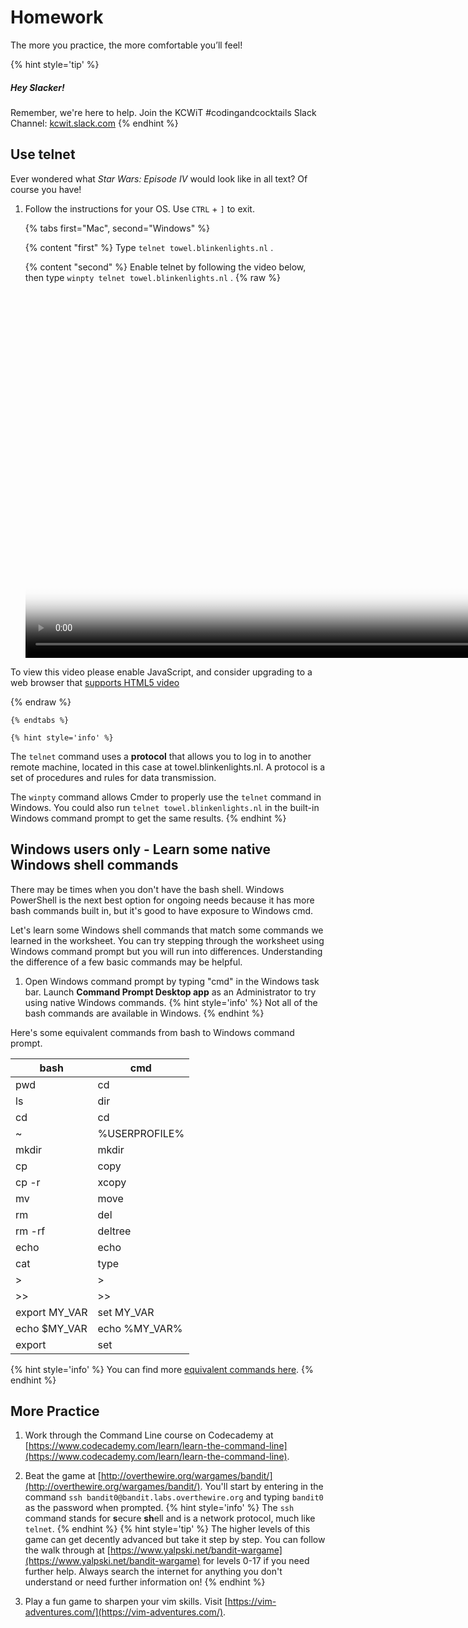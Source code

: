 # Homework
The more you practice, the more comfortable you’ll feel!

{% hint style='tip' %}
##### Hey Slacker!

Remember, we're here to help.
Join the KCWiT #codingandcocktails Slack Channel: [kcwit.slack.com](http://kcwit.slack.com)
{% endhint %}


## Use telnet
Ever wondered what _Star Wars: Episode IV_ would look like in all text? Of course you have!
1. Follow the instructions for your OS. Use `CTRL` + `]` to exit. 

   {% tabs first="Mac", second="Windows" %}

    {% content "first" %}
Type `telnet towel.blinkenlights.nl` <i class="fa fa-share fa-rotate-180"></i>.

    {% content "second" %}
Enable telnet by following the video below, then type `winpty telnet towel.blinkenlights.nl` <i class="fa fa-share fa-rotate-180"></i>.
{% raw %}
  <video id="enable-telnet" class="video-js" controls preload="auto" width="900" height="600"
  poster="enable-telnet.jpg" data-setup="{}">
  <source src="videos/enable-telnet.mp4" type='video/mp4'>
  <p class="vjs-no-js">
    To view this video please enable JavaScript, and consider upgrading to a web browser that
    <a href="http://videojs.com/html5-video-support/" target="_blank">supports HTML5 video</a>
  </p>
  </video>
{% endraw %}

    {% endtabs %}

    {% hint style='info' %}
The `telnet` command uses a **protocol** that allows you to log in to another remote machine, located in this case at towel.blinkenlights.nl. A protocol is a set of procedures and rules for data transmission.

The `winpty` command allows Cmder to properly use the `telnet` command in Windows. You could also run `telnet towel.blinkenlights.nl` in the built-in Windows command prompt to get the same results.
    {% endhint %}

## Windows users only - Learn some native Windows shell commands
There may be times when you don't have the bash shell. Windows PowerShell is the next best option for ongoing needs because it has more bash commands built in, but it's good to have exposure to Windows cmd. 

Let's learn some Windows shell commands that match some commands we learned in the worksheet. You can try stepping through the worksheet using Windows command prompt but you will run into differences. Understanding the difference of a few basic commands may be helpful.

1. Open Windows command prompt by typing "cmd" in the Windows task bar. Launch **Command Prompt Desktop app** as an Administrator to try using native Windows commands.
   {% hint style='info' %}
Not all of the bash commands are available in Windows.
   {% endhint %}


Here's some equivalent commands from bash to Windows command prompt.

| bash | cmd |
| --- | --- |
| pwd | cd |
| ls | dir | 
| cd | cd |
| ~ | %USERPROFILE% | 
| mkdir | mkdir |
| cp | copy |
| cp -r | xcopy |
| mv | move |
| rm | del |
| rm -rf | deltree |
| echo | echo |
| cat | type |
|  > | > |
| >> | >> | 
| export MY_VAR | set MY_VAR |
| echo $MY_VAR | echo %MY_VAR%
| export | set | 

{% hint style='info' %}
You can find more [equivalent commands here](https://access.redhat.com/documentation/en-US/Red_Hat_Enterprise_Linux/4/html/Step_by_Step_Guide/ap-doslinux.html).
{% endhint %}


## More Practice

1. Work through the Command Line course on Codecademy at [https://www.codecademy.com/learn/learn-the-command-line](https://www.codecademy.com/learn/learn-the-command-line).

1. Beat the game at [http://overthewire.org/wargames/bandit/](http://overthewire.org/wargames/bandit/). You'll start by entering in the command `ssh bandit0@bandit.labs.overthewire.org` <i class="fa fa-share fa-rotate-180"></i> and typing `bandit0` as the password when prompted.
    {% hint style='info' %}
The `ssh` command stands for **s**ecure **sh**ell and is a network protocol, much like `telnet`.
    {% endhint %}
    {% hint style='tip' %}
The higher levels of this game can get decently advanced but take it step by step. You can follow the walk through at [https://www.yalpski.net/bandit-wargame](https://www.yalpski.net/bandit-wargame) for levels 0-17 if you need further help. Always search the internet for anything you don't understand or need further information on!
    {% endhint %}

1. Play a fun game to sharpen your vim skills. Visit [https://vim-adventures.com/](https://vim-adventures.com/).

